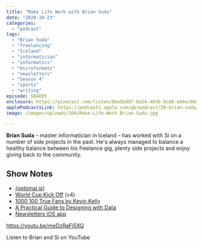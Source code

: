 ```yaml
---
title: "Make Life Work with Brian Suda"
date: "2020-10-23"
categories: 
  - "podcast"
tags: 
  - "Brian Suda"
  - "freelancing"
  - "Iceland"
  - "informatician"
  - "informatics"
  - "microformats"
  - "newsletters"
  - "Season 4"
  - "sports"
  - "writing"
episode: S04E05
enclosure: https://pinecast.com/listen/0be5bd9f-0a54-403b-9cd8-a94ec66c2619.mp3
applePodcastsLink: https://podcasts.apple.com/gb/podcast/20-brian-suda/id1490247567?i=1000587027948
image: /images/uploads/S04/Make-Life-Work-Brian-Suda.jpg

---
```


**Brian Suda** – master informatician in Iceland – has worked with Si on a number of side projects in the past. He's always managed to balance a healthy balance between his freelance gig, plenty side projects and enjoy giving back to the community.

## Show Notes

- [(optional.is)](https://optional.is/required/)
- [World Cup Kick Off](https://worldcup.kickofftimes.app) (v4)
- [1000 100 True Fans by Kevin Kelly](https://kk.org/thetechnium/1000-true-fans/)
- [A Practical Guide to Designing with Data](http://designingwithdata.com)
- [Newsletters iOS app](https://testflight.apple.com/join/wlhFBt7U)

https://youtu.be/meDzRaFi5XQ

Listen to Brian and Si on YouTube
